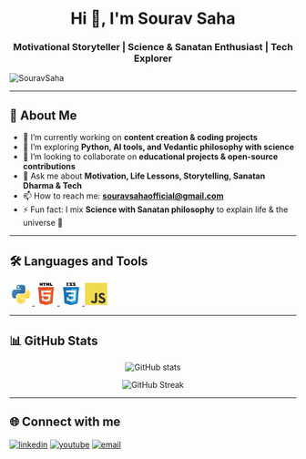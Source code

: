 <!-- Banner or Header -->
<h1 align="center">Hi 👋, I'm Sourav Saha</h1>
<h3 align="center">Motivational Storyteller | Science & Sanatan Enthusiast | Tech Explorer</h3>

<!-- Profile Views -->
<p align="left"> <img src="https://komarev.com/ghpvc/?username=SouravSaha&label=Profile%20views&color=0e75b6&style=flat" alt="SouravSaha" /> </p>

---

## 🚀 About Me  
- 🔭 I’m currently working on **content creation & coding projects**  
- 🌱 I’m exploring **Python, AI tools, and Vedantic philosophy with science**  
- 👯 I’m looking to collaborate on **educational projects & open-source contributions**  
- 💬 Ask me about **Motivation, Life Lessons, Storytelling, Sanatan Dharma & Tech**  
- 📫 How to reach me: **souravsahaofficial@gmail.com**  
- ⚡ Fun fact: I mix **Science with Sanatan philosophy** to explain life & the universe 🌌  

---

## 🛠️ Languages and Tools  
<p align="left"> 
  <a href="https://www.python.org" target="_blank" rel="noreferrer"> <img src="https://raw.githubusercontent.com/devicons/devicon/master/icons/python/python-original.svg" alt="python" width="40" height="40"/> </a>
  <a href="https://www.w3.org/html/" target="_blank" rel="noreferrer"> <img src="https://raw.githubusercontent.com/devicons/devicon/master/icons/html5/html5-original-wordmark.svg" alt="html5" width="40" height="40"/> </a>
  <a href="https://www.w3schools.com/css/" target="_blank" rel="noreferrer"> <img src="https://raw.githubusercontent.com/devicons/devicon/master/icons/css3/css3-original-wordmark.svg" alt="css3" width="40" height="40"/> </a>
  <a href="https://developer.mozilla.org/en-US/docs/Web/JavaScript" target="_blank" rel="noreferrer"> <img src="https://raw.githubusercontent.com/devicons/devicon/master/icons/javascript/javascript-original.svg" alt="javascript" width="40" height="40"/> </a>
</p>

---

## 📊 GitHub Stats  
<p align="center">
  <img src="https://github-readme-stats.vercel.app/api?username=SouravSaha&show_icons=true&theme=radical" alt="GitHub stats" />
</p>

<p align="center">
  <img src="https://github-readme-streak-stats.herokuapp.com/?user=SouravSaha&theme=radical" alt="GitHub Streak" />
</p>

---

## 🌐 Connect with me  
<p align="left">
<a href="https://www.linkedin.com/in/your-linkedin" target="blank"><img align="center" src="https://raw.githubusercontent.com/rahuldkjain/github-profile-readme-generator/master/src/images/icons/Social/linked-in-alt.svg" alt="linkedin" height="30" width="40" /></a>
<a href="https://www.youtube.com/@amisojalok" target="blank"><img align="center" src="https://raw.githubusercontent.com/rahuldkjain/github-profile-readme-generator/master/src/images/icons/Social/youtube.svg" alt="youtube" height="30" width="40" /></a>
<a href="mailto:souravsahaofficial@gmail.com" target="blank"><img align="center" src="https://cdn-icons-png.flaticon.com/512/732/732200.png" alt="email" height="30" width="40" /></a>
</p>
